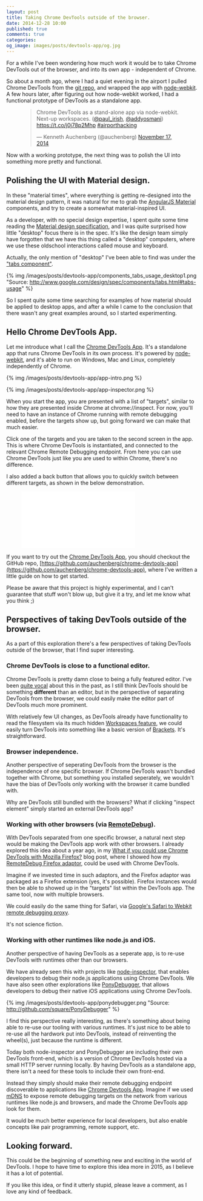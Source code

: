 ```yaml
---
layout: post
title: Taking Chrome DevTools outside of the browser.
date: 2014-12-28 10:00
published: true
comments: true
categories:
og_image: images/posts/devtools-app/og.jpg
---
```


For a while I've been wondering how much work it would be to take Chrome DevTools out of the browser, and into its own app - independent of Chrome.

So about a month ago, where I had a quiet evening in the airport I pulled Chrome DevTools from the [git repo](https://chromium.googlesource.com/chromium/blink/+/master/Source/devtools/), and wrapped the app with [node-webkit](https://github.com/rogerwang/node-webkit). A few hours later, after figuring out how node-webkit worked, I had a functional prototype of DevTools as a standalone app.

<figure>
	<blockquote class="twitter-tweet" lang="en"><p>Chrome DevTools as a stand-alone app via node-webkit. Next-up workspaces. (<a href="https://twitter.com/paul_irish">@paul_irish</a>, <a href="https://twitter.com/addyosmani">@addyosmani</a>) <a href="https://t.co/j0j78p2Mhp">https://t.co/j0j78p2Mhp</a> <a href="https://twitter.com/hashtag/airporthacking?src=hash">#airporthacking</a></p>&mdash; Kenneth Auchenberg (@auchenberg) <a href="https://twitter.com/auchenberg/status/534222665155108864">November 17, 2014</a></blockquote>
</figure>

<!--more-->

Now with a working prototype, the next thing was to polish the UI into something more pretty and functional.

## Polishing the UI with Material design.

In these "material times", where everything is getting re-designed into the material design pattern, it was natural for me to grab the [AngularJS Material](https://material.angularjs.org) components, and try to create a somewhat material-inspired UI.

As a developer, with no special design expertise, I spent quite some time reading the [Material design specification](https://www.google.com/design/spec), and I was quite surprised how little "desktop" focus there is in the spec. It's like the design team simply have forgotten that we have this thing called a "desktop" computers, where we use these oldschool interactions called mouse and keyboard.

Actually, the only mention of "desktop" I've been able to find was under the ["tabs component"](https://www.google.com/design/spec/components/tabs.html#tabs-usage).

{% img /images/posts/devtools-app/components_tabs_usage_desktop1.png "Source: http://www.google.com/design/spec/components/tabs.html#tabs-usage" %}

So I spent quite some time searching for examples of how material should be applied to desktop apps, and after a while I came to the conclusion that there wasn't any great examples around, so I started experimenting.

## Hello Chrome DevTools App.

Let me introduce what I call the [Chrome DevTools App](https://github.com/auchenberg/chrome-devtools-app). It's a standalone app that runs Chrome DevTools in its own process. It's powered by [node-webkit](https://github.com/rogerwang/node-webkit), and it's able to run on Windows, Mac and Linux, completely independently of Chrome.

{% img /images/posts/devtools-app/app-intro.png %}

{% img /images/posts/devtools-app/app-inspector.png %}

When you start the app, you are presented with a list of "targets", similar to how they are presented inside Chrome at chrome://inspect. For now, you'll need to have an instance of Chrome running with remote debugging enabled, before the targets show up, but going forward we can make that much easier.

Click one of the targets and you are taken to the second screen in the app. This is where Chrome DevTools is instantiated, and connected to the relevant Chrome Remote Debugging endpoint. From here you can use Chrome DevTools just like you are used to within Chrome, there's no difference.

I also added a back button that allows you to quickly switch between different targets, as shown in the below demonstration.

<figure>
	<iframe src="//www.youtube.com/embed/4oBSlY9J-iA" frameborder="0" allowfullscreen></iframe>
</figure>

 If you want to try out the [Chrome DevTools App](https://github.com/auchenberg/chrome-devtools-app), you should checkout the GitHub repo, [https://github.com/auchenberg/chrome-devtools-app](https://github.com/auchenberg/chrome-devtools-app), where I've written a little guide on how to get started.

Please be aware that this project is highly experimental, and I can't guarantee that stuff won't blow up, but give it a try, and let me know what you think ;)

## Perspectives of taking DevTools outside of the browser.

As a part of this exploration there's a few perspectives of taking DevTools outside of the browser, that I find super interesting.

### Chrome DevTools is close to a functional editor.
Chrome DevTools is pretty damn close to being a fully featured editor. I've been [quite vocal](https://kenneth.io/blog/2013/05/21/our-web-development-workflow-is-completely-broken/) about this in the past, as I still think DevTools should be something **different** than an editor, but in the perspective of separating DevTools from the browser, we could easily make the editor part of DevTools much more prominent.

With relatively few UI changes, as DevTools already have functionality to read the filesystem via its much hidden [Workspaces feature](https://developer.chrome.com/devtools/docs/workspaces), we could easily turn DevTools into something like a basic version of [Brackets](http://brackets.io). It's straightforward.

### Browser independence.
Another perspective of seperating DevTools from the browser is the independence of one specific browser. If Chrome DevTools wasn't bundled together with Chrome, but something you installed seperately, we wouldn't have the bias of DevTools only working with the browser it came bundled with.

Why are DevTools still bundled with the browsers?
What if clicking "inspect element" simply started an external DevTools app?

### Working with other browsers (via [RemoteDebug](http://remotedebug.org)).
With DevTools separated from one specific browser, a natural next step would be making the DevTools app work with other browsers. I already explored this idea about a year ago, in my [What if you could use Chrome DevTools with Mozilla Firefox?](https://kenneth.io/blog/2013/12/09/what-if-you-could-use-chrome-devtools-with-firefox/) blog post, where I showed how my [RemoteDebug Firefox adaptor](https://github.com/auchenberg/remotedebug-firefox-bridge), could be used with Chrome DevTools.

Imagine if we invested time in such adaptors, and the Firefox adaptor was packaged as a Firefox extension (yes, it's possible). Firefox instances would then be able to showed up in the "targets" list within the DevTools app. The same tool, now with multiple browsers.

We could easily do the same thing for Safari, via [Google's Safari to Webkit remote debugging proxy](https://github.com/google/ios-webkit-debug-proxy).

It's not science fiction.

### Working with other runtimes like node.js and iOS.
Another perspective of having DevTools as a seperate app, is to re-use DevTools with runtimes other than our browsers.

We have already seen this with projects like [node-inspector](https://github.com/node-inspector/node-inspector), that enables developers to debug their node.js applications using Chrome DevTools. We have also seen other explorations like [PonyDebugger](https://github.com/square/PonyDebugger), that allows developers to debug their native iOS applications using Chrome DevTools.

{% img /images/posts/devtools-app/ponydebugger.png "Source: http://github.com/square/PonyDebugger" %}

I find this perspective really interesting, as there's something about being able to re-use our tooling with various runtimes. It's just nice to be able to re-use all the hardwork put into DevTools, instead of reinventing the wheel(s), just because the runtime is different.

Today both node-inspector and PonyDebugger are including their own DevTools front-end, which is a version of Chrome DevTools hosted via a small HTTP server running locally. By having DevTools as a standalone app, there isn't a need for these tools to include their own front-end.

Instead they simply should make their remote debugging endpoint discoverable to applications like [Chrome Devtools App](https://github.com/auchenberg/chrome-devtools-app). Imagine if we used [mDNS](http://en.wikipedia.org/wiki/Multicast_DNS) to expose remote debugging targets on the network from various runtimes like node.js and browsers, and made the Chrome DevTools app look for them.

It would be much better experience for local developers, but also enable concepts like pair programming, remote support, etc.

## Looking forward.

This could be the beginning of something new and exciting in the world of DevTools. I hope to have time to explore this idea more in 2015, as I believe it has a lot of potential.

If you like this idea, or find it utterly stupid, please leave a comment, as I love any kind of feedback.

